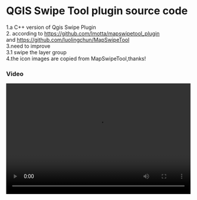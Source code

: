# QGIS Swipe Tool plugin source code <br/>
1.a C++ version of Qgis Swipe Plugin <br/>
2. according to https://github.com/lmotta/mapswipetool_plugin  <br/>
	and  https://github.com/luolingchun/MapSwipeTool <br/>
3.need to improve  <br/>
	3.1 swipe the layer group <br/>
4.the icon images are copied from  MapSwipeTool,thanks! <br/>


### Video <br/>
<video src="https://www.youtube.com/watch?v=kja0eb1LWQ0" controls="controls" width="500" height="300"> sorry your browser does not support html5 video
</video>

